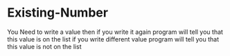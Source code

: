 # Existing-Number
You Need to write a value
then if you write it again program will tell you that this value is on the list
if you write different value program will tell you that this value is not on the list
